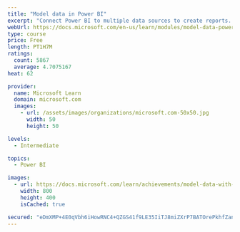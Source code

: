 ```yaml
---
title: "Model data in Power BI"
excerpt: "Connect Power BI to multiple data sources to create reports. Define the relationship between your data sources."
webUrl: https://docs.microsoft.com/en-us/learn/modules/model-data-power-bi/
type: course
price: Free
length: PT1H7M
ratings:
  count: 5867
  average: 4.7075167
heat: 62

provider:
  name: Microsoft Learn
  domain: microsoft.com
  images:
    - url: /assets/images/organizations/microsoft.com-50x50.jpg
      width: 50
      height: 50

levels:
  - Intermediate

topics:
  - Power BI

images:
  - url: https://docs.microsoft.com/learn/achievements/model-data-with-power-bi-desktop-social.png
    width: 800
    height: 400
    isCached: true

secured: "eDmXMP+4E0qVbh6iHowRNC4+QZGS41f9LE35IiTJ8miZXrP7BATOrePkhfZanYSFe1PuzvBb1GQaStK3Be5vc2n2Hb2W52TaHxm+8giKDNzRxS/Mw8CmPSGwsn6ciMXIBPeJDEmTZ86B+ZddGhI0yhW1rZJGaXvIXUNQAiLwZxCMuivWC6BFfUmBEJmeKHk6qm0V2pOvB5JwZ4b4zum0dsjW0s6DHWjNDfFz4LkYD8Efzh6SBq4U8Q1sf7c0KgJ3urTnbpOT87NPlMsorseXe7FFW2FlCHY6jYb2Y6fs1YWRyHZeL8jd3tgVyKzcseSmhyA3ugrwGheUGHhOu4qaBYf63hhCb475ymtjTMQ/7FzJsaqsZLCr74rDL10KAvPyUWTyXFryDGut2jwdUnaGyqGPEUGEXuixFBJoTb3b/nE=;jT7vRxG67z/PHR5od+fM8w=="
---
```


